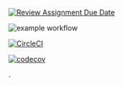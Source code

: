 [![Review Assignment Due Date](https://classroom.github.com/assets/deadline-readme-button-24ddc0f5d75046c5622901739e7c5dd533143b0c8e959d652212380cedb1ea36.svg)](https://classroom.github.com/a/IB4Ccez6)

![example workflow](https://github.com/cpit252/lab-4-TareqB1/actions/workflows/classroom.yml/badge.svg)

[![CircleCI](https://dl.circleci.com/status-badge/img/gh/TareqB1/lab-04-vid/tree/main.svg?style=svg)](https://dl.circleci.com/status-badge/redirect/gh/TareqB1/lab-04-vid/tree/main)

[![codecov](https://codecov.io/gh/TareqB1/lab-04-vid/branch/main/graph/badge.svg?token=26JWQN1N8O)](https://codecov.io/gh/TareqB1/lab-04-vid)

.